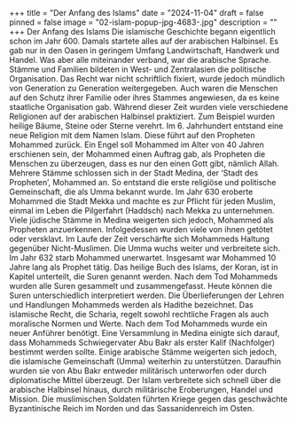 +++
title = "Der Anfang des Islams"
date = "2024-11-04"
draft = false
pinned = false
image = "02-islam-popup-jpg-4683-.jpg"
description = ""
+++
Der Anfang des Islams
Die islamische Geschichte begann eigentlich schon im Jahr 600. Damals startete alles auf der
arabischen Halbinsel. Es gab nur in den Oasen in geringem Umfang Landwirtschaft, Handwerk und
Handel. Was aber alle miteinander verband, war die arabische Sprache. Stämme und Familien
bildeten in West- und Zentralasien die politische Organisation. Das Recht war nicht schriftlich fixiert,
wurde jedoch mündlich von Generation zu Generation weitergegeben. Auch waren die Menschen auf
den Schutz ihrer Familie oder ihres Stammes angewiesen, da es keine staatliche Organisation gab.
Während dieser Zeit wurden viele verschiedene Religionen auf der arabischen Halbinsel praktiziert.
Zum Beispiel wurden heilige Bäume, Steine oder Sterne verehrt.
Im 6. Jahrhundert entstand eine neue Religion mit dem Namen Islam. Diese führt auf den Propheten
Mohammed zurück. Ein Engel soll Mohammed im Alter von 40 Jahren erschienen sein, der
Mohammed einen Auftrag gab, als Propheten die Menschen zu überzeugen, dass es nur den einen
Gott gibt, nämlich Allah.
Mehrere Stämme schlossen sich in der Stadt Medina, der ‘Stadt des Propheten’, Mohammed
an. So entstand die erste religiöse und politische Gemeinschaft, die als Umma bekannt wurde. Im
Jahr 630 eroberte Mohammed die Stadt Mekka und machte es zur Pflicht für jeden Muslim, einmal im
Leben die Pilgerfahrt (Haddsch) nach Mekka zu unternehmen. Viele jüdische Stämme in Medina
weigerten sich jedoch, Mohammed als Propheten anzuerkennen. Infolgedessen wurden viele von
ihnen getötet oder versklavt. Im Laufe der Zeit verschärfte sich Mohammeds Haltung gegenüber
Nicht-Muslimen. Die Umma wuchs weiter und verbreitete sich. Im Jahr 632 starb Mohammed
unerwartet. Insgesamt war Mohammed 10 Jahre lang als Prophet tätig.
Das heilige Buch des Islams, der Koran, ist in Kapitel unterteilt, die Suren genannt werden.
Nach dem Tod Mohammeds wurden alle Suren gesammelt und zusammengefasst. Heute können die
Suren unterschiedlich interpretiert werden. Die Überlieferungen der Lehren und Handlungen
Mohammeds werden als Hadithe bezeichnet. Das islamische Recht, die Scharia, regelt sowohl
rechtliche Fragen als auch moralische Normen und Werte.
Nach dem Tod Mohammeds wurde ein neuer Anführer benötigt. Eine Versammlung in Medina
einigte sich darauf, dass Mohammeds Schwiegervater Abu Bakr als erster Kalif (Nachfolger)
bestimmt werden sollte. Einige arabische Stämme weigerten sich jedoch, die islamische
Gemeinschaft (Umma) weiterhin zu unterstützen. Daraufhin wurden sie von Abu Bakr entweder
militärisch unterworfen oder durch diplomatische Mittel überzeugt. Der Islam verbreitete sich schnell
über die arabische Halbinsel hinaus, durch militärische Eroberungen, Handel und Mission. Die
muslimischen Soldaten führten Kriege gegen das geschwächte Byzantinische Reich im Norden und
das Sassanidenreich im Osten.